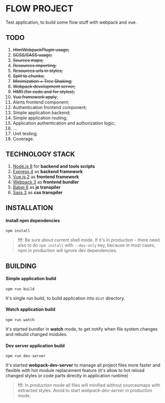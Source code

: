 FLOW PROJECT
============

Test application, to build some flow stuff with webpack and vue.


TODO
----

1) ~~HtmlWebpackPlugin usage;~~
2) ~~SCSS/SASS usage;~~
3) ~~Sources maps;~~
4) ~~Resources importing;~~
5) ~~Resources urls in styles;~~
6) ~~Split to chunks;~~
7) ~~Minimization + Tree Shaking;~~
8) ~~Webpack development server;~~
9) ~~HMR (for code and for styles);~~
10) ~~Vue framework apply~~;
11) Alerts frontend component;
12) Authentication frontend component;
13) Simple application backend;
14) Simple application routing;
15) Application authentication and authorization logic;
16) ...
00) Unit testing;
00) Coverage.


TECHNOLOGY STACK
----------------

1) [Node.js 8](https://nodejs.org "Node.js - official site") for __backend and tools scripts__
2) [Express 4](https://expressjs.com "Express - official site") as __backend framework__
3) [Vue.js 2](https://vuejs.org "Vue.js - official site") as __frontend framework__
2) [Webpack 3](https://webpack.js.org "Webpack - official site") as __frontend bundler__
4) [Babel 6](https://babeljs.io "Babel - official site") as __js transpiler__
5) [Sass 3](http://sass-lang.com "Sass - official site") as __css transpiler__


INSTALLATION
------------

#### Install npm dependencies

```
npm install
```

> __!!!__: Be sure about current shell mode. If it's in _production_ - there need
also to do ``npm install`` with ``--dev-only`` key, because in most cases, npm in
production will ignore dev dependencies.


BUILDING
--------

#### Simple application build

```
npm run build
```

It's single run build, to build application into ``dist`` directory.


#### Watch application build

```
npm run watch
```

It's started bundler in __watch__ mode, to get notify when file system changes and
rebuild changed modules.


#### Dev server application build

```
npm run dev-server
```

It's started __webpack-dev-server__ to manage all project files more faster and flexible
with hot module replacement feature (it's allow to hot reload changed styles or code
parts directly in application runtime)


> __!!!__: In _production_ mode all files will minified without sourcesmaps with extracted
styles. Avoid to start _webpack-dev-server_ in production mode.